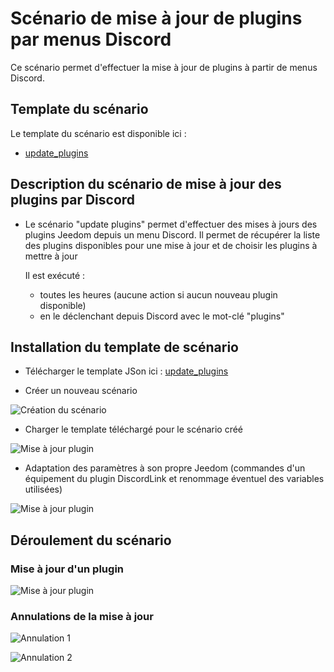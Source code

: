 # Scénario de mise à jour de plugins par menus Discord

Ce scénario permet d'effectuer la mise à jour de plugins à partir de menus Discord.

## Template du scénario

Le template du scénario est disponible ici :

- [update_plugins](./templates/update_plugins.json)

## Description du scénario de mise à jour des plugins par Discord

- Le scénario "update plugins" permet d'effectuer des mises à jours des plugins Jeedom depuis un menu Discord.
  Il permet de récupérer la liste des plugins disponibles pour une mise à jour et de choisir les plugins à mettre à jour

  Il est exécuté :
    - toutes les heures (aucune action si aucun nouveau plugin disponible)
    - en le déclenchant depuis Discord avec le mot-clé "plugins"

## Installation du template de scénario

- Télécharger le template JSon ici : [update_plugins](./templates/update_plugins.json)

- Créer un nouveau scénario

![Création du scénario](./doc/images/createScenario.png)

- Charger le template téléchargé pour le scénario créé

![Mise à jour plugin](./doc/images/loadTemplate.png)

- Adaptation des paramètres à son propre Jeedom (commandes d'un équipement du plugin DiscordLink et renommage éventuel des variables utilisées)

![Mise à jour plugin](./doc/images/applyTemplate.png)

## Déroulement du scénario

### Mise à jour d'un plugin

![Mise à jour plugin](./doc/images/updatePlugin.png)

### Annulations de la mise à jour

![Annulation 1](./doc/images/updateCancelled.png)

![Annulation 2](./doc/images/UpdateCanceledFromList.png)
